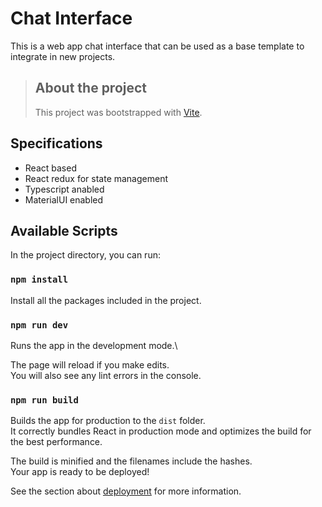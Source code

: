 # Chat Interface

This is a web app chat interface that can be used as a base template to integrate in new projects.

> ## About the project
> This project was bootstrapped with [Vite](https://vitejs.dev/guide/).

## Specifications
- React based
- React redux for state management
- Typescript anabled
- MaterialUI enabled

## Available Scripts

In the project directory, you can run:

### `npm install`

Install all the packages included in the project.

### `npm run dev`

Runs the app in the development mode.\

The page will reload if you make edits.\
You will also see any lint errors in the console.

### `npm run build`

Builds the app for production to the `dist` folder.\
It correctly bundles React in production mode and optimizes the build for the best performance.

The build is minified and the filenames include the hashes.\
Your app is ready to be deployed!

See the section about [deployment](https://vitejs.dev/guide/static-deploy.html) for more information.
